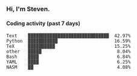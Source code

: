 ### Hi, I'm Steven.

#### Coding activity (past 7 days)
```
Text    ▓▓▓▓▓▓▓▓▓▓▓▓▓▓▓▓▓▓▓▓▓▓▓▓▓▓▓▓▓▓  42.97%
Python  ▓▓▓▓▓▓▓▓▓▓▓                     16.59%
TeX     ▓▓▓▓▓▓▓▓▓▓                      15.25%
other   ▓▓▓▓▓                            8.04%
Bash    ▓▓▓▓                             6.84%
YAML    ▓▓▓▓                             6.25%
NASM    ▓▓                               4.08%
```
